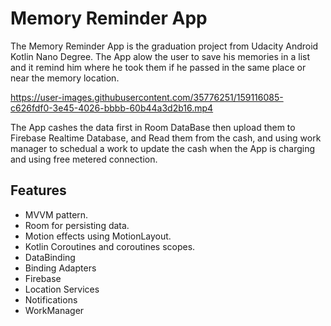 # Memory Reminder App 

The Memory Reminder App is the graduation project from Udacity Android Kotlin Nano Degree.
The App alow the user to save his memories in a list and it remind him where he took them if he passed in the same place or near the memory location.



https://user-images.githubusercontent.com/35776251/159116085-c626fdf0-3e45-4026-bbbb-60b44a3d2b16.mp4


The App cashes the data first in Room DataBase then upload them to Firebase Realtime Database, and Read them from the cash, and using work manager to schedual a work to update the cash when the App is charging and using free metered connection. 


## Features

-   MVVM pattern.
-   Room for persisting data.
-   Motion effects using MotionLayout.
-   Kotlin Coroutines and coroutines scopes.
-   DataBinding
-   Binding Adapters
-   Firebase
-   Location Services 
-   Notifications
-   WorkManager
